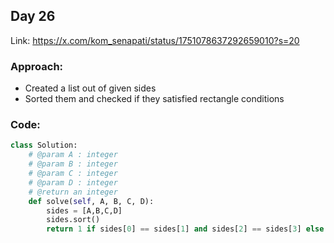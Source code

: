 ## Day 26

Link: https://x.com/kom_senapati/status/1751078637292659010?s=20

### Approach:

- Created a list out of given sides
- Sorted them and checked if they satisfied rectangle conditions

### Code:

```py
class Solution:
    # @param A : integer
    # @param B : integer
    # @param C : integer
    # @param D : integer
    # @return an integer
    def solve(self, A, B, C, D):
        sides = [A,B,C,D]
        sides.sort()
        return 1 if sides[0] == sides[1] and sides[2] == sides[3] else 0
```
